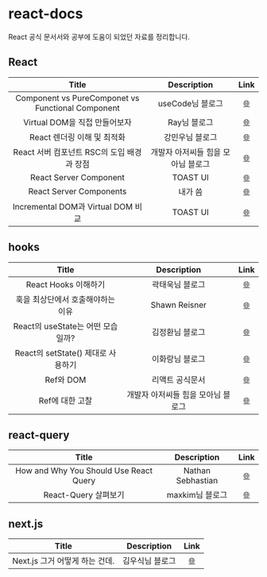 # react-docs

React 공식 문서서와 공부에 도움이 되었던 자료를 정리합니다.

## React

|                       Title                       |            Description             |                                                                                                                   Link                                                                                                                    |
| :-----------------------------------------------: | :--------------------------------: | :---------------------------------------------------------------------------------------------------------------------------------------------------------------------------------------------------------------------------------------: |
| Component vs PureComponet vs Functional Component |          useCode님 블로그          |                                                   <a href="https://usecode.pw/react-%EC%9D%B4%ED%95%B4-%EA%B8%B0%EC%B4%88-class-vs-pure-vs-function-component/" target="_blank">🌐</a>                                                    |
|           Virtual DOM을 직접 만들어보자           |            Ray님 블로그            | <a href="https://enro2414-40667.medium.com/virtual-dom-%EB%B2%84%EC%B6%94%EC%96%BC-%EB%8F%94-%EA%B0%80%EC%83%81-%EB%8F%94-%EC%9D%84-%EC%A7%81%EC%A0%91-%EB%A7%8C%EB%93%A4%EC%96%B4%EB%B3%B4%EC%9E%90-1c44606ea9b1" target="_blank">🌐</a> |
|            React 렌더링 이해 및 최적화            |          강민우님 블로그           |                                         <a href="https://medium.com/vingle-tech-blog/react-%EB%A0%8C%EB%8D%94%EB%A7%81-%EC%9D%B4%ED%95%B4%ED%95%98%EA%B8%B0-f255d6569849" target="_blank">🌐</a>                                          |
|    React 서버 컴포넌트 RSC의 도입 배경과 장점     | 개발자 아저씨들 힘을 모아님 블로그 |                                                                                  <a href="https://programming119.tistory.com/252" target="_blank">🌐</a>                                                                                  |
|              React Server Component               |              TOAST UI              |                                                                               <a href="https://ui.toast.com/weekly-pick/ko_20210119" target="_blank">🌐</a>                                                                               |
|              React Server Components              |              내가 씀               |                                                                                     <a href="https://hyunjinee.tistory.com/97" target="_blank">🌐</a>                                                                                     |
|        Incremental DOM과 Virtual DOM 비교         |              TOAST UI              |                                                                               <a href="https://ui.toast.com/weekly-pick/ko_20210819" target="_blank">🌐</a>                                                                               |

## hooks

|               Title                |            Description             |                                                                   Link                                                                    |
| :--------------------------------: | :--------------------------------: | :---------------------------------------------------------------------------------------------------------------------------------------: |
|        React Hooks 이해하기        |          곽태욱님 블로그           | <a href="https://velog.io/@gwak2837/React-Hooks%EC%9D%98-%EC%9D%B4%ED%95%B4#%EC%A3%BC%EC%9D%98%ED%95%A0-%EC%A0%90" target="_blank">🌐</a> |
| 훅을 최상단에서 호출해야하는 이유  |           Shawn Reisner            |              <a href="https://itnext.io/the-first-rule-of-react-hooks-in-plain-english-1e0d5ae32009" target="_blank">🌐</a>               |
| React의 useState는 어떤 모습일까?  |          김정환님 블로그           |                          <a href="https://leehwarang.github.io/2020/07/28/setState.html" target="_blank">🌐</a>                           |
| React의 setState() 제대로 사용하기 |          이화랑님 블로그           |                          <a href="https://leehwarang.github.io/2020/07/28/setState.html" target="_blank">🌐</a>                           |
|             Ref와 DOM              |          리액트 공식문서           |                            <a href="https://ko.reactjs.org/docs/refs-and-the-dom.html" target="_blank">🌐</a>                             |
|          Ref에 대한 고찰           | 개발자 아저씨들 힘을 모아님 블로그 |                                  <a href="https://programming119.tistory.com/265" target="_blank">🌐</a>                                  |

## react-query

|                 Title                  |    Description    |                                                Link                                                 |
| :------------------------------------: | :---------------: | :-------------------------------------------------------------------------------------------------: |
| How and Why You Should Use React Query | Nathan Sebhastian | <a href="https://blog.bitsrc.io/how-to-start-using-react-query-4869e3d5680d" target="_blank">🌐</a> |
|          React-Query 살펴보기          |  maxkim님 블로그  |        <a href="https://maxkim-j.github.io/posts/react-query-preview" target="_blank">🌐</a>        |

## next.js

|             Title              |   Description   |                                                                                    Link                                                                                     |
| :----------------------------: | :-------------: | :-------------------------------------------------------------------------------------------------------------------------------------------------------------------------: |
| Next.js 그거 어떻게 하는 건데. | 김우식님 블로그 | <a href="https://well-balanced.medium.com/next-js-%EA%B7%B8%EA%B1%B0-%EC%96%B4%EB%96%BB%EA%B2%8C-%ED%95%98%EB%8A%94-%EA%B1%B4%EB%8D%B0-ea5637f25fa4" target="_blank">🌐</a> |
